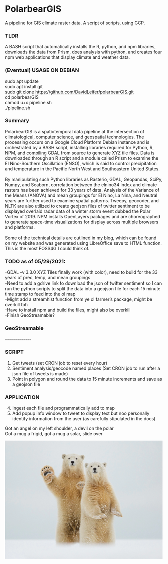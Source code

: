 # PolarbearGIS
A pipeline for GIS climate raster data. A script of scripts, using GCP.</br>

### TLDR
A BASH script that automatically installs the R, python, and npm libraries, downloads the data from Prism, does analysis with python, and creates four npm web applications that display climate and weather data.</br>

### (Eventual) USAGE ON DEBIAN
sudo apt update</br>
sudo apt install git</br>
sudo git clone https://github.com/DavidLeifer/polarbearGIS.git</br>
cd polarbearGIS</br>
chmod u+x pipeline.sh</br>
./pipeline.sh</br>

### Summary
PolarbearGIS is a spatiotemporal data pipeline at the intersection of climatological, computer science, and geospatial technologies. The processing occurs on a Google Cloud Platform Debian instance and is orchestrated by a BASH script, installing libraries required for Python, R, NPM, and compiling GDAL from source to generate XYZ tile files. Data is downloaded through an R script and a module called Prism to examine the El Nino-Southern Oscillation (ENSO), which is said to control precipitation and temperature in the Pacific North West and Southeastern United States.</br></br>
By manipulating such Python libraries as Rasterio, GDAL, Geopandas, SciPy, Numpy, and Seaborn, correlation between the elnino34 index and climate rasters has been achieved for 33 years of data. Analysis of the Variance of the Means (ANOVA) and mean groupings for El Nino, La Nina, and Neutral years are further used to examine spatial patterns. Tweepy, geocoder, and NLTK are also utilized to create geojson files of twitter sentiment to be displayed overlaid radar data of a winter storm event dubbed the Polar Vortex of 2019. NPM installs OpenLayers packages and are choreographed to generate space-time visualizations for display across multiple browsers and platforms.
</br></br>
Some of the technical details are outlined in my blog, which can be found on my website and was generated using LibreOffice save to HTML function. This is the most FOSS4G I could think of. </br>

### TODO as of 05/29/2021:
-GDAL -v 3.3.0 XYZ Tiles finally work (with color), need to build for the 33 years of prec, temp, and mean groupings</br>
-Need to add a gdrive link to download the json of twitter sentiment so I can run the python scripts to split the data into a geojson file for each 15 minute time stamp to feed into the ol map</br>
-Might add a streamhist function from ye ol farmer’s package, might be overkill tbh</br>
-Have to install npm and build the files, might also be overkill</br>
-Finish GeoStreamable?</br>

### GeoStreamable
------------- </br>
### SCRIPT
1) Get tweets (set CRON job to reset every hour)</br>
2) Sentiment analysis/geocode named places (Set CRON job to run after a json file of tweets is made)</br>
3) Point in polygon and round the data to 15 minute increments and save as a geojson file</br>
### APPLICATION
4) Ingest each file and programmatically add to map</br>
5) Add popup info window to tweet to display text but noo personally identify information from the user (as carefully stipulated in the docs)</br>

Got an angel on my left shoulder, a devil on the polar</br>
Got a mug a frigid, got a mug a solar, slide over</br>

![Pol Ivers](/imgs/pol-ivers.png?raw=true)



